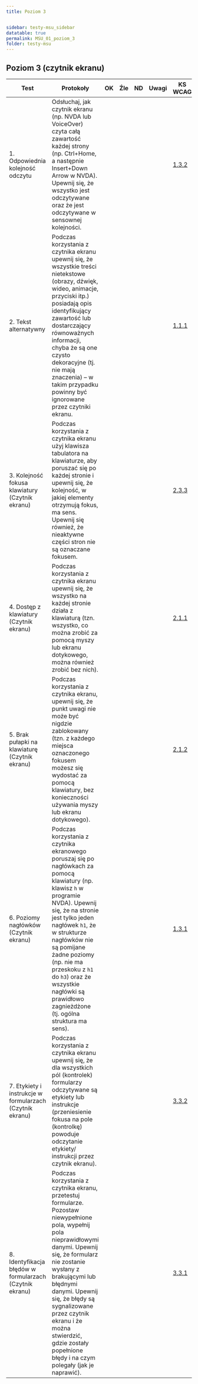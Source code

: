```yaml
---
title: Poziom 3


sidebar: testy-msu_sidebar
datatable: true
permalink: MSU_01_poziom_3
folder: testy-msu
---
```




## Poziom 3 (czytnik ekranu)

| Test        | Protokoły                    |OK|Źle|ND| Uwagi  |KS WCAG|
|-------------|------------------------------|--|---|--|--------|--------|
|1. Odpowiednia kolejność odczytu|Odsłuchaj, jak czytnik ekranu (np. NVDA lub VoiceOver) czyta całą zawartość każdej strony (np. Ctrl+Home, a następnie Insert+Down Arrow w NVDA). Upewnij się, że wszystko jest odczytywane oraz że jest odczytywane w sensownej kolejności.| | | | |[1.3.2](https://wcag.lepszyweb.pl/#meaningful-sequence)|
|2. Tekst alternatywny|Podczas korzystania z czytnika ekranu upewnij się, że wszystkie treści nietekstowe (obrazy, dźwięk, wideo, animacje, przyciski itp.) posiadają opis identyfikujący zawartość lub dostarczający równoważnych informacji, chyba że są one czysto dekoracyjne (tj. nie mają znaczenia) – w takim przypadku powinny być ignorowane przez czytniki ekranu.| | | | |[1.1.1](https://wcag.lepszyweb.pl/#non-text-content)|
|3. Kolejność fokusa klawiatury (Czytnik ekranu)|Podczas korzystania z czytnika ekranu użyj klawisza tabulatora na klawiaturze, aby poruszać się po każdej stronie i upewnij się, że kolejność, w jakiej elementy otrzymują fokus, ma sens. Upewnij się również, że nieaktywne części stron nie są oznaczane fokusem.| | | | |[2.3.3](https://wcag.lepszyweb.pl/#focus-order)|
|4. Dostęp z klawiatury (Czytnik ekranu)|Podczas korzystania z czytnika ekranu upewnij się, że wszystko na każdej stronie działa z klawiaturą (tzn. wszystko, co można zrobić za pomocą myszy lub ekranu dotykowego, można również zrobić bez nich).| | | | |[2.1.1](https://wcag.lepszyweb.pl/#keyboard)|
|5. Brak pułapki na klawiaturę (Czytnik ekranu)|Podczas korzystania z czytnika ekranu, upewnij się, że punkt uwagi nie może być nigdzie zablokowany (tzn. z każdego miejsca oznaczonego fokusem możesz się wydostać za pomocą klawiatury, bez konieczności używania myszy lub ekranu dotykowego).| | | | |[2.1.2](https://wcag.lepszyweb.pl/#no-keyboard-trap)|
|6. Poziomy nagłówków (Czytnik ekranu)|Podczas korzystania z czytnika ekranowego poruszaj się po nagłówkach za pomocą klawiatury (np. klawisz `h` w programie NVDA). Upewnij się, że na stronie jest tylko jeden nagłówek `h1`, że w strukturze nagłówków nie są pomijane żadne poziomy (np. nie ma przeskoku z `h1` do `h3`) oraz że wszystkie nagłówki są prawidłowo zagnieżdżone (tj. ogólna struktura ma sens).| | | | |[1.3.1](https://wcag.lepszyweb.pl/#info-and-relationships)|
|7. Etykiety i instrukcje w formularzach (Czytnik ekranu)|Podczas korzystania z czytnika ekranu upewnij się, że dla wszystkich pól (kontrolek) formularzy odczytywane są etykiety lub instrukcje (przeniesienie fokusa na pole (kontrolkę) powoduje odczytanie etykiety/ instrukcji przez czytnik ekranu).| | | | |[3.3.2](https://wcag.lepszyweb.pl/#labels-or-instructions)|
|8. Identyfikacja błędów w formularzach (Czytnik ekranu)|Podczas korzystania z czytnika ekranu, przetestuj formularze. Pozostaw niewypełnione pola, wypełnij pola nieprawidłowymi danymi. Upewnij się, że formularz nie zostanie wysłany z brakującymi lub błędnymi danymi. Upewnij się, że błędy są sygnalizowane przez czytnik ekranu i że można stwierdzić, gdzie zostały popełnione błędy i na czym polegały (jak je naprawić).| | | | |[3.3.1](https://wcag.lepszyweb.pl/#error-identification)|









